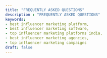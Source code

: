 ```yaml
---
title: "FREQUENTLY ASKED QUESTIONS"
description : "FREQUENTLY ASKED QUESTIONS"
keywords:
- best influencer marketing platform, 
- best influencer marketing software,
- top influencer marketing platforms india,
- best influencer marketing agencies,
- top influencer marketing campaigns
draft: false
---
```




